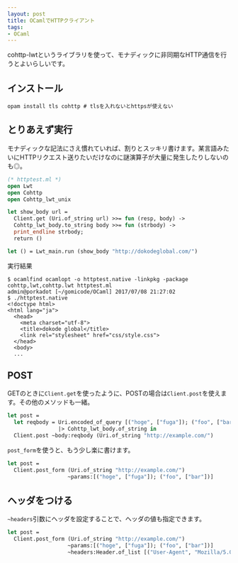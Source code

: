 ```yaml
---
layout: post
title: OCamlでHTTPクライアント
tags:
- OCaml
---
```


cohttp-lwtというライブラリを使って、モナディックに非同期なHTTP通信を行うとよいらしいです。

## インストール

```
opam install tls cohttp # tlsを入れないとhttpsが使えない
```


## とりあえず実行

モナディックな記法にさえ慣れていれば、割りとスッキリ書けます。某言語みたいにHTTPリクエスト送りたいだけなのに謎演算子が大量に発生したりしないのも◎。

``` ocaml
(* httptest.ml *)
open Lwt
open Cohttp
open Cohttp_lwt_unix

let show_body url =
  Client.get (Uri.of_string url) >>= fun (resp, body) ->
  Cohttp_lwt_body.to_string body >>= fun (strbody) ->
  print_endline strbody;
  return ()

let () = Lwt_main.run (show_body "http://dokodeglobal.com/")
```

実行結果

```
$ ocamlfind ocamlopt -o httptest.native -linkpkg -package cohttp,lwt,cohttp.lwt httptest.ml
admin@porkadot [~/gomicode/OCaml] 2017/07/08 21:27:02
$ ./httptest.native
<!doctype html>
<html lang="ja">
  <head>
    <meta charset="utf-8">
    <title>dokode global</title>
    <link rel="stylesheet" href="css/style.css">
  </head>
  <body>
  ...
```

## POST

GETのときに`Client.get`を使ったように、POSTの場合は`Client.post`を使えます。その他のメソッドも一緒。

``` ocaml
let post =
  let reqbody = Uri.encoded_of_query [("hoge", ["fuga"]); ("foo", ["bar"])]
                |> Cohttp_lwt_body.of_string in
  Client.post ~body:reqbody (Uri.of_string "http://example.com/")
```

`post_form`を使うと、もう少し楽に書けます。

``` ocaml
let post =
  Client.post_form (Uri.of_string "http://example.com/")
                   ~params:[("hoge", ["fuga"]); ("foo", ["bar"])]
```

## ヘッダをつける

`~headers`引数にヘッダを設定することで、ヘッダの値も指定できます。

``` ocaml
let post =
  Client.post_form (Uri.of_string "http://example.com/")
                   ~params:[("hoge", ["fuga"]); ("foo", ["bar"])]
                   ~headers:Header.of_list [("User-Agent", "Mozilla/5.0")]

```

